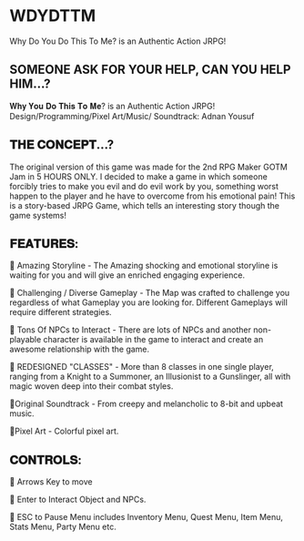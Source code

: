# WDYDTTM
Why Do You Do This To Me? is an Authentic Action JRPG! 

## SOMEONE ASK FOR YOUR HELP, CAN YOU  HELP HIM...?
𝐖𝐡𝐲 𝐘𝐨𝐮 𝐃𝐨 𝐓𝐡𝐢𝐬 𝐓𝐨 𝐌𝐞? is an Authentic Action JRPG! 
Design/Programming/Pixel Art/Music/ Soundtrack:  Adnan Yousuf

## 𝐓𝐇𝐄 𝐂𝐎𝐍𝐂𝐄𝐏𝐓...?
The original version of this game was made for the 2nd RPG Maker GOTM Jam in 5 HOURS ONLY. I decided to make a game in which someone forcibly tries to make you evil and do evil work by you, something worst happen to the player and he have to overcome from his emotional pain! This is a story-based JRPG Game, which tells an interesting story though the game systems!  

## 𝐅𝐄𝐀𝐓𝐔𝐑𝐄𝐒:
🔸 Amazing Storyline - The Amazing shocking and emotional storyline is waiting for you and will give an enriched engaging experience.

🔸 Challenging / Diverse Gameplay - The Map was crafted to challenge you regardless of what Gameplay you are looking for. Different Gameplays will require different strategies.

🔸 Tons Of NPCs to Interact - There are lots of NPCs and another non-playable character is available in the game to interact and create an awesome relationship with the game.

🔸 REDESIGNED "CLASSES" - More than 8 classes in one single player, ranging from a Knight to a Summoner, an Illusionist to a Gunslinger, all with magic woven deep into their combat styles.

🔸Original Soundtrack - From creepy and melancholic to 8-bit and upbeat music.

🔸Pixel Art - Colorful pixel art.

## 𝐂𝐎𝐍𝐓𝐑𝐎𝐋𝐒:
🔸 Arrows Key to move

🔸 Enter to Interact Object and NPCs.

🔸 ESC to Pause Menu includes Inventory Menu, Quest Menu, Item Menu, Stats Menu, Party Menu etc.
